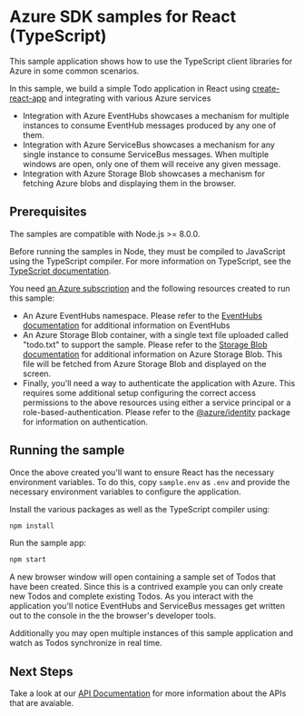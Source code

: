 # Azure SDK samples for React (TypeScript)

This sample application shows how to use the TypeScript client libraries for Azure in some common scenarios.

In this sample, we build a simple Todo application in React using [create-react-app][react] and integrating with various Azure services

- Integration with Azure EventHubs showcases a mechanism for multiple instances to consume EventHub messages produced by any one of them.
- Integration with Azure ServiceBus showcases a mechanism for any single instance to consume ServiceBus messages. When multiple windows are open, only one of them will receive any given message.
- Integration with Azure Storage Blob showcases a mechanism for fetching Azure blobs and displaying them in the browser.

## Prerequisites

The samples are compatible with Node.js >= 8.0.0.

Before running the samples in Node, they must be compiled to JavaScript using the TypeScript compiler. For more information on TypeScript, see the [TypeScript documentation][typescript].

You need [an Azure subscription][freesub] and the following resources created to run this sample:

- An Azure EventHubs namespace. Please refer to the [EventHubs documentation][eventhubs] for additional information on EventHubs
- An Azure Storage Blob container, with a single text file uploaded called "todo.txt" to support the sample. Please refer to the [Storage Blob documentation][storageblob] for additional information on Azure Storage Blob. This file will be fetched from Azure Storage Blob and displayed on the screen.
- Finally, you'll need a way to authenticate the application with Azure. This requires some additional setup configuring the correct access permissions to the above resources using either a service principal or a role-based-authentication. Please refer to the [@azure/identity][identity] package for information on authentication.

## Running the sample

Once the above created you'll want to ensure React has the necessary environment variables. To do this, copy `sample.env` as `.env` and provide the necessary environment variables to configure the application.

Install the various packages as well as the TypeScript compiler using:

```bash
npm install
```

Run the sample app:

```bash
npm start
```

A new browser window will open containing a sample set of Todos that have been created. Since this is a contrived example you can only create new Todos and complete existing Todos. As you interact with the application you'll notice EventHubs and ServiceBus messages get written out to the console in the the browser's developer tools.

Additionally you may open multiple instances of this sample application and watch as Todos synchronize in real time.

## Next Steps

Take a look at our [API Documentation][apiref] for more information about the APIs that are avaiable.

[react]: https://create-react-app.dev/
[typescript]: https://www.typescriptlang.org/docs/home.html
[freesub]: https://azure.microsoft.com/free
[eventhubs]: https://docs.microsoft.com/javascript/api/@azure/event-hubs
[servicebus]: https://docs.microsoft.com/javascript/api/@azure/service-bus
[storageblob]: https://docs.microsoft.com/javascript/api/@azure/storage-blob
[identity]: https://docs.microsoft.com/javascript/api/@azure/identity
[apiref]: https://docs.microsoft.com/javascript/api/
